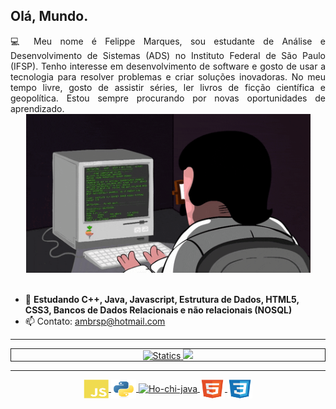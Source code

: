 ## Olá, Mundo. 

<div align="justify">💻 Meu nome é Felippe Marques, sou estudante de Análise e Desenvolvimento de Sistemas (ADS) no Instituto Federal de São Paulo (IFSP). Tenho interesse em desenvolvimento de software e gosto de usar a tecnologia para resolver problemas e criar soluções inovadoras. No meu tempo livre, gosto de assistir séries, ler livros de ficção científica e geopolítica. Estou sempre procurando por novas oportunidades de aprendizado.</div>
<div align="center">  
  <img src="https://github.com/hochiminh1996/Introduction-to-javascript/blob/master/dev_gif.gif" title="Hello, world" width="455px">  
</div>  


<br>

- 🌱 **Estudando C++, Java, Javascript, Estrutura de Dados, HTML5, CSS3, Bancos de Dados Relacionais e não relacionais (NOSQL)**
- 📫 Contato: ambrsp@hotmail.com  


<hr>

<div align="center" style="border:1px solid">
  <a href="https://github.com/hochiminh1996">
  <img height="180em" width="" src="https://github-readme-stats.vercel.app/api?username=hochiminh1996&show_icons=true&theme=tokyonight&include_all_commits=true&count_private=true" title="Statics" />
    <img height="180em" src="https://github-readme-stats.vercel.app/api/top-langs/?username=hochiminh1996&layout=compact&langs_count=7&theme=tokyonight"/>
</div>
  
  
  
<hr>  
<div style="display: inline_block" align="center">
  <img align="center" alt="Ho-chi-Js" height="30" title="Javascript" width="40" src="https://raw.githubusercontent.com/devicons/devicon/master/icons/javascript/javascript-plain.svg">
  <img align="center"  title="Python"  alt="Ho-chi-Python" height="30" width="40" src="https://raw.githubusercontent.com/devicons/devicon/master/icons/python/python-original.svg">
  <img align="center"  title="Java"  alt="Ho-chi-java" height="30" width="40" src="https://cdn-icons-png.flaticon.com/512/226/226777.png">
  <img align="center"  title="HTML5" alt="Ho-chi-HTML" height="30" width="40" src="https://raw.githubusercontent.com/devicons/devicon/master/icons/html5/html5-original.svg">
  <img align="center"  title="CSS3" alt="Ho-chi-CSS" height="30" width="40" src="https://raw.githubusercontent.com/devicons/devicon/master/icons/css3/css3-original.svg">
 
</div>    
  
  



